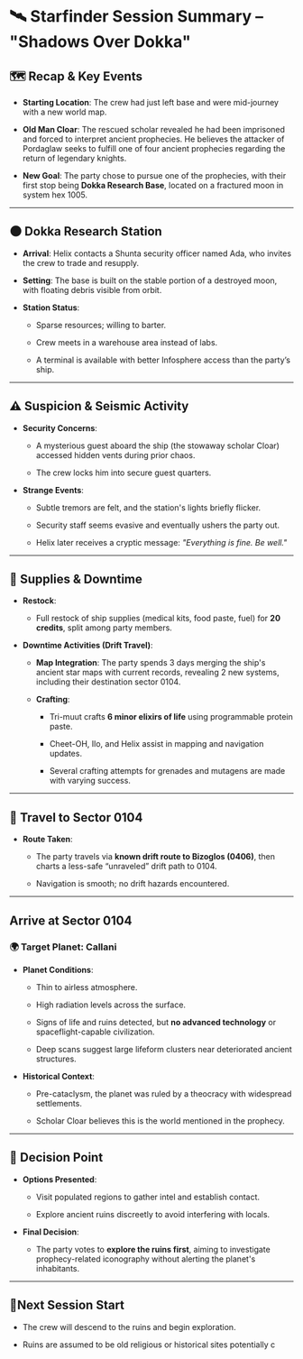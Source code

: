 # 🛰️ Starfinder Session Summary – "Shadows Over Dokka"

## 🗺️ Recap & Key Events

- **Starting Location**: The crew had just left base and were mid-journey with
a new world map.
    
- **Old Man Cloar**: The rescued scholar revealed he had been imprisoned and
forced to interpret ancient prophecies. He believes the attacker of Pordaglaw
seeks to fulfill one of four ancient prophecies regarding the return of
legendary knights.
    
- **New Goal**: The party chose to pursue one of the prophecies, with their
first stop being **Dokka Research Base**, located on a fractured moon in system
hex 1005.
    

---

## 🌑 Dokka Research Station

- **Arrival**: Helix contacts a Shunta security officer named Ada, who invites
the crew to trade and resupply.
    
- **Setting**: The base is built on the stable portion of a destroyed moon,
with floating debris visible from orbit.
    
- **Station Status**:
    
    - Sparse resources; willing to barter.
        
    - Crew meets in a warehouse area instead of labs.
        
    - A terminal is available with better Infosphere access than the party’s
    ship.
        

---

## ⚠️ Suspicion & Seismic Activity

- **Security Concerns**:
    
    - A mysterious guest aboard the ship (the stowaway scholar Cloar) accessed
    hidden vents during prior chaos.
        
    - The crew locks him into secure guest quarters.
        
- **Strange Events**:
    
    - Subtle tremors are felt, and the station's lights briefly flicker.
        
    - Security staff seems evasive and eventually ushers the party out.
        
    - Helix later receives a cryptic message: _"Everything is fine. Be well."_
        

---

## 🧰 Supplies & Downtime

- **Restock**:
    
    - Full restock of ship supplies (medical kits, food paste, fuel) for **20
    credits**, split among party members.
        
- **Downtime Activities (Drift Travel)**:
    
    - **Map Integration**: The party spends 3 days merging the ship's ancient
    star maps with current records, revealing 2 new systems, including their
    destination sector 0104.
        
    - **Crafting**:
        
        - Tri-muut crafts **6 minor elixirs of life** using programmable protein
        paste.
            
        - Cheet-OH, Ilo, and Helix assist in mapping and navigation updates.
            
        - Several crafting attempts for grenades and mutagens are made with
        varying success.
            

---

## 🌌 Travel to Sector 0104

- **Route Taken**:
    
    - The party travels via **known drift route to Bizoglos (0406)**, then
    charts a less-safe “unraveled” drift path to 0104.
        
    - Navigation is smooth; no drift hazards encountered.
        

---

## Arrive at Sector 0104
### 🌍 Target Planet: Callani 

- **Planet Conditions**:
    
    - Thin to airless atmosphere.
        
    - High radiation levels across the surface.
        
    - Signs of life and ruins detected, but **no advanced technology** or
    spaceflight-capable civilization.
        
    - Deep scans suggest large lifeform clusters near deteriorated ancient
    structures.
        
- **Historical Context**:
    
    - Pre-cataclysm, the planet was ruled by a theocracy with widespread
    settlements.
        
    - Scholar Cloar believes this is the world mentioned in the prophecy.
        

---

## 🧭 Decision Point

- **Options Presented**:
    
    - Visit populated regions to gather intel and establish contact.
        
    - Explore ancient ruins discreetly to avoid interfering with locals.
        
- **Final Decision**:
    
    - The party votes to **explore the ruins first**, aiming to investigate
    prophecy-related iconography without alerting the planet's inhabitants.
        

---

## 📍Next Session Start

- The crew will descend to the ruins and begin exploration.
    
- Ruins are assumed to be old religious or historical sites potentially
c
